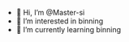 - 👋 Hi, I’m @Master-si
- 👀 I’m interested in binning
- 🌱 I’m currently learning binning


<!---
Master-si/Master-si is a ✨ special ✨ repository because its `README.md` (this file) appears on your GitHub profile.
You can click the Preview link to take a look at your changes.
--->
